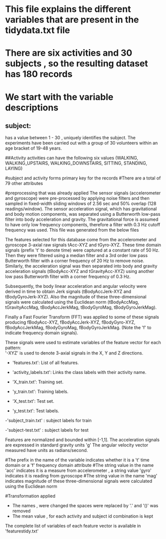 # This file explains the different variables that are present in the tidydata.txt file
# There are six activities  and 30 subjects , so the resulting dataset has 180 records
# We start with the variable descriptions

## subject: 
has a value between 1 - 30 , uniquely identifies the subject. The experiments have been carried out with a group of 30 volunteers within an age bracket of 19-48 years.

##Activity
activities can have the following six values (WALKING, WALKING_UPSTAIRS, WALKING_DOWNSTAIRS, SITTING, STANDING, LAYING)
 
#subject and activity forms primary key for the records
#There are a total of 79 other attributes

#preprocessing that was already applied
The sensor signals (accelerometer and gyroscope) were pre-processed by applying noise filters and then sampled in fixed-width sliding windows of 2.56 sec and 50% overlap (128 readings/window). The sensor acceleration signal, which has gravitational and body motion components, was separated using a Butterworth low-pass filter into body acceleration and gravity. The gravitational force is assumed to have only low frequency components, therefore a filter with 0.3 Hz cutoff frequency was used.
This file was generated from the below files

The features selected for this database come from the accelerometer and gyroscope 3-axial raw signals tAcc-XYZ and tGyro-XYZ. These time domain signals (prefix 't' to denote time) were captured at a constant rate of 50 Hz. Then they were filtered using a median filter and a 3rd order low pass Butterworth filter with a corner frequency of 20 Hz to remove noise. Similarly, the acceleration signal was then separated into body and gravity acceleration signals (tBodyAcc-XYZ and tGravityAcc-XYZ) using another low pass Butterworth filter with a corner frequency of 0.3 Hz. 

Subsequently, the body linear acceleration and angular velocity were derived in time to obtain Jerk signals (tBodyAccJerk-XYZ and tBodyGyroJerk-XYZ). Also the magnitude of these three-dimensional signals were calculated using the Euclidean norm (tBodyAccMag, tGravityAccMag, tBodyAccJerkMag, tBodyGyroMag, tBodyGyroJerkMag). 

Finally a Fast Fourier Transform (FFT) was applied to some of these signals producing fBodyAcc-XYZ, fBodyAccJerk-XYZ, fBodyGyro-XYZ, fBodyAccJerkMag, fBodyGyroMag, fBodyGyroJerkMag. (Note the 'f' to indicate frequency domain signals). 

These signals were used to estimate variables of the feature vector for each pattern:  
'-XYZ' is used to denote 3-axial signals in the X, Y and Z directions.



- 'features.txt': List of all features.

- 'activity_labels.txt': Links the class labels with their activity name.

- 'X_train.txt': Training set.

- 'y_train.txt': Training labels.

- 'X_test.txt': Test set.

- 'y_test.txt': Test labels.

-'subject_train.txt' : subject labels for train

-'subject-test.txt' : subject labels for test

Features are normalized and bounded within [-1,1]. 
The acceleration signals are expressed in standard gravity units 'g' The angular velocity vector measured have units as radians/second.

#The prefix in the name of the variable indicates whether it is a 't' time domain or a 'f' frequency domain attribute
#The string value in the name 'acc' indicates it is a measure from accelerometer , a string value 'gyro' indicates it is reading from gyroscope
#The string value in the name 'mag' indicates magnitude of these three-dimensional signals were calculated using the Euclidean norm

#Transformation applied

* The names , were changed the spaces were replaced by '.' and '()' was removed
* The mean value , for each activity and subject id combination is kept 

The complete list of variables of each feature vector is available in 'featurestidy.txt'









